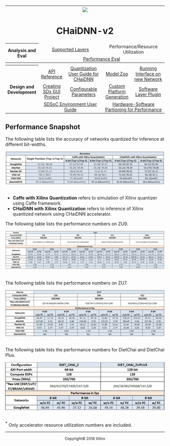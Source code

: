 <table style="width:100%">
<tr>
<th width="100%" colspan="6"><img src="https://www.xilinx.com/content/dam/xilinx/imgs/press/media-kits/corporate/xilinx-logo.png" width="30%"/><h1>CHaiDNN-v2</h2>
</th>
</tr>
  <tr>
    <th rowspan="6" width="17%">Analysis and Eval</th>
   </tr>
<tr>
	<td align="center" colspan="2"><a href="../docs/SUPPORTED_LAYERS.md">Supported Layers</a></td>
	<td align="center" colspan="2">Performance/Resource Utilization</td>
</tr>
  <tr></tr>
<tr>
	<td align="center" colspan="4"><a href="../docs/PERFORMANCE_EVAL.md">Performance Eval</a></td>	
</tr>
<tr></tr>
    <tr></tr>
  <tr><th colspan="6"></th></tr>

  <tr></tr>
  <tr>
     <th rowspan="7" width="17%">Design and Development</th>
   </tr>

<tr>
	<td  align="center"><a href="../docs/API.md">API Reference</a></td>
	<td  align="center"><a href="../docs/QUANTIZATION.md">Quantization User Guide for CHaiDNN</a></td>
	<td  align="center"><a href="../docs/MODELZOO.md">Model Zoo</a></td>
	<td  align="center"><a href="../docs/RUN_NEW_NETWORK.md">Running Interface on new Network</a></td>
</tr>
  <tr></tr>
<tr>
	<td  align="center"><a href="../docs/BUILD_USING_SDX_GUI.md">Creating SDx GUI Project</a></td>
	<td  align="center"><a href="../docs/CONFIGURABLE_PARAMS.md">Configurable Parameters</a></td>
	<td  align="center"><a href="../docs/CUSTOM_PLATFORM_GEN.md">Custom Platform Generation</a></td>
	<td  align="center"><a href="../docs/SOFTWARE_LAYER_PLUGIN.md">Software Layer Plugin</a></td>
</tr>
  <tr></tr>
<tr>
	<td  align="center" colspan="2"><a href="https://www.xilinx.com/support/documentation/sw_manuals/xilinx2017_4/ug1027-sdsoc-user-guide.pdf">SDSoC Environment User Guide</a></td>	
	<td align="center" colspan="2"><a href="../docs/HW_SW_PARTITIONING.md">Hardware-Software Partioning for Performance</a></td>

</tr>  
</table>

## Performance Snapshot

The following table lists the accuracy of networks quantized for inference at different bit-widths.

<div align="center">
  <img src="./images/Accuracy.JPG"><br><br>
</div>

- **Caffe with Xilinx Quantization** refers to simulation of Xilinx quantizer using Caffe framework.
- **CHaiDNN with Xilinx Quantization** refers to inference of Xilinx quantized network using CHaiDNN accelerator. 

The following table lists the performance numbers on ZU9.															

<div align="center">
  <img src="./images/Zu9.JPG"><br><br>
</div>

The following table lists the performance numbers on ZU7.															

<div align="center">
  <img src="./images/Zu7.JPG"><br><br>
</div>

The following table lists the performance numbers for DietChai and DietChai Plus.															

<div align="center">
  <img src="./images/Zu_ZuPLUS.JPG"><br><br>
</div>

**<sup>*</sup>** Only accelerator resource utilization numbers are included.

<hr/>
<p align="center"><sup>Copyright&copy; 2018 Xilinx</sup></p>
